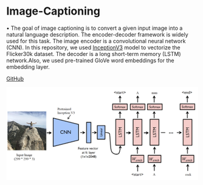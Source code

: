 # Image-Captioning
•	The goal of image captioning is to convert a given input image into a natural language description. The encoder-decoder framework is widely used for this task. The image encoder is a convolutional neural network (CNN). In this repository, we used [InceptionV3](https://keras.io/applications/) model to vectorize the Flicker30k dataset. The decoder is a long short-term memory (LSTM) network.Also, we used pre-trained GloVe word embeddings for the embedding layer.

[GitHub](http://github.com)


![GitHub Logo](/arch.png)
